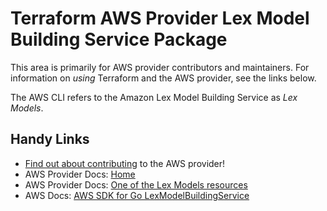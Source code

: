 # Terraform AWS Provider Lex Model Building Service Package

This area is primarily for AWS provider contributors and maintainers. For information on _using_ Terraform and the AWS provider, see the links below.

The AWS CLI refers to the Amazon Lex Model Building Service as _Lex Models_.

## Handy Links
* [Find out about contributing](../../../docs/contributing) to the AWS provider!
* AWS Provider Docs: [Home](https://registry.terraform.io/providers/hashicorp/aws/latest/docs)
* AWS Provider Docs: [One of the Lex Models resources](https://registry.terraform.io/providers/hashicorp/aws/latest/docs/resources/lex_bot)
* AWS Docs: [AWS SDK for Go LexModelBuildingService](https://docs.aws.amazon.com/sdk-for-go/api/service/lexmodelbuildingservice/)
